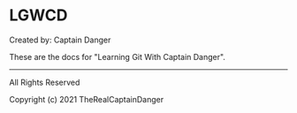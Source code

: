 LGWCD
=====

Created by: Captain Danger

These are the docs for "Learning Git With Captain Danger".

---

All Rights Reserved

Copyright (c) 2021 TheRealCaptainDanger
